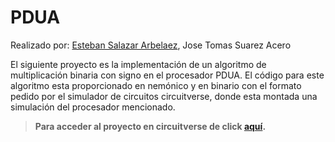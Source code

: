 # PDUA

Realizado por:
[Esteban Salazar Arbelaez](https://github.com/Estebans441),
Jose Tomas Suarez Acero

El siguiente proyecto es la implementación de un algoritmo de multiplicación binaria con signo en el procesador PDUA.
El código para este algoritmo esta proporcionado en nemónico y en binario con el formato pedido por el simulador de circuitos circuitverse, donde esta montada una simulación del procesador mencionado.

> **Para acceder al proyecto en circuitverse de click [aquí](https://circuitverse.org/users/90125/projects/pdua-arquitectura_i-sistemas-2a7d7997-fe96-4f2b-8db5-945be17ce3d8).**
